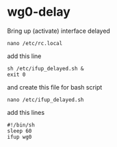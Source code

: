 # wg0-delay
Bring up (activate) interface delayed
```
nano /etc/rc.local
```

add this line 
```
sh /etc/ifup_delayed.sh &
exit 0
```

and create this file for bash script 
```
nano /etc/ifup_delayed.sh
```

add this lines 
```
#!/bin/sh
sleep 60
ifup wg0
```
